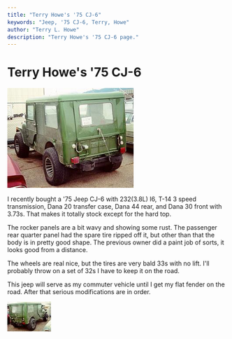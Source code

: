 ```yaml
---
title: "Terry Howe's '75 CJ-6"
keywords: "Jeep, '75 CJ-6, Terry, Howe"
author: "Terry L. Howe"
description: "Terry Howe's '75 CJ-6 page."
---
```

# Terry Howe's '75 CJ-6

!['75 CJ-6](../../img/terry/cj6/cj601.jpg)

I recently bought a '75 Jeep CJ-6 with 232(3.8L) I6, T-14 3 speed transmission, Dana 20 transfer case, Dana 44 rear, and Dana 30 front with 3.73s. That makes it totally stock except for the hard top.

The rocker panels are a bit wavy and showing some rust. The passenger rear quarter panel had the spare tire ripped off it, but other than that the body is in pretty good shape. The previous owner did a paint job of sorts, it looks good from a distance.

The wheels are real nice, but the tires are very bald 33s with no lift. I'll probably throw on a set of 32s I have to keep it on the road.

This jeep will serve as my commuter vehicle until I get my flat fender on the road. After that serious modifications are in order.

[!['75 CJ-6](../../img/terry/cj6/cj602_.jpg)](../../img/terry/cj6/cj602.jpg)